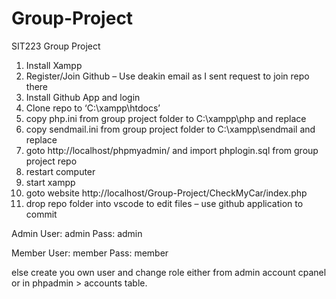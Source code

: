 # Group-Project
SIT223 Group Project

1.	Install Xampp
2.	Register/Join Github – Use deakin email as I sent request to join repo there
3.	Install Github App and login
4.	Clone repo to ‘C:\xampp\htdocs’
5.	copy  php.ini from group project folder to C:\xampp\php and replace
6.	copy sendmail.ini from group project folder to C:\xampp\sendmail and replace
7.	goto http://localhost/phpmyadmin/ and import phplogin.sql from group project repo
8.	restart computer
9.	start xampp
10.	goto website http://localhost/Group-Project/CheckMyCar/index.php 
11.	drop repo folder into vscode to edit files – use github application to commit 

Admin
User: admin
Pass: admin

Member
User: member
Pass: member

else create you own user and change role either from admin account cpanel or in phpadmin > accounts table.
